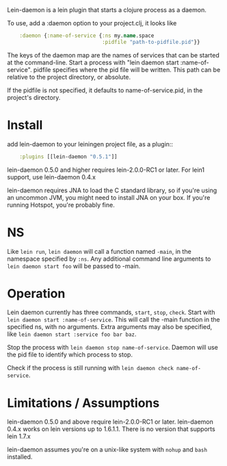Lein-daemon is a lein plugin that starts a clojure process as a daemon.

To use, add a :daemon option to your project.clj, it looks like

```clojure
    :daemon {:name-of-service {:ns my.name.space
                               :pidfile "path-to-pidfile.pid"}}
```

The keys of the daemon map are the names of services that can be started at the command-line. Start a process with "lein daemon start :name-of-service". pidfile specifies where the pid file will be written. This path can be relative to the project directory, or absolute.

If the pidfile is not specified, it defaults to name-of-service.pid, in the project's directory.

Install
=======
add lein-daemon to your leiningen project file, as a plugin::

```clojure
    :plugins [[lein-daemon "0.5.1"]]
```

lein-daemon 0.5.0 and higher requires lein-2.0.0-RC1 or later. For lein1 support, use lein-daemon 0.4.x


lein-daemon requires JNA to load the C standard library, so if you're using an uncommon JVM, you might need to install JNA on your box. If you're running Hotspot, you're probably fine.

NS
==
Like `lein run`, `lein daemon` will call a function named `-main`, in the namespace specified by `:ns`. Any additional command line arguments to `lein daemon start foo` will be passed to -main.

Operation
=========
Lein daemon currently has three commands, `start`, `stop`, `check`. Start with `lein daemon start :name-of-service`. This will call the -main function in the specified ns, with no arguments. Extra arguments may also be specified, like `lein daemon start :service foo bar baz`.

Stop the process with `lein daemon stop name-of-service`. Daemon will use the pid file to identify which process to stop.

Check if the process is still running with `lein daemon check name-of-service`.


Limitations / Assumptions
===========

lein-daemon 0.5.0 and above require lein-2.0.0-RC1 or later. lein-daemon 0.4.x works on lein versions up to 1.6.1.1. There is no version that supports lein 1.7.x

lein-daemon assumes you're on a unix-like system with `nohup` and `bash` installed.
